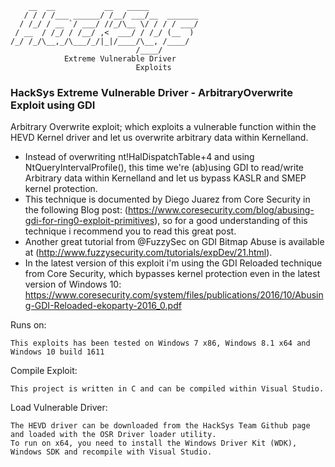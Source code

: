 ```
    __  __           __   _____           
   / / / /___ ______/ /__/ ___/__  _______
  / /_/ / __ `/ ___/ //_/\__ \/ / / / ___/
 / __  / /_/ / /__/ ,<  ___/ / /_/ (__  ) 
/_/ /_/\__,_/\___/_/|_|/____/\__, /____/  
                            /____/        
			Extreme Vulnerable Driver
							Exploits
```

### HackSys Extreme Vulnerable Driver - ArbitraryOverwrite Exploit using GDI

Arbitrary Overwrite exploit; which exploits a vulnerable function within the HEVD Kernel driver and let us overwrite arbitrary data within Kernelland.

* Instead of overwriting nt!HalDispatchTable+4 and using NtQueryIntervalProfile(), this time we're (ab)using GDI to read/write Arbitrary data within Kernelland and let us bypass KASLR and SMEP kernel protection. 
* This technique is documented by Diego Juarez from Core Security in the following Blog post: (https://www.coresecurity.com/blog/abusing-gdi-for-ring0-exploit-primitives), so for a good understanding of this technique i recommend you to read this great post.
* Another great tutorial from @FuzzySec on GDI Bitmap Abuse is available at (http://www.fuzzysecurity.com/tutorials/expDev/21.html).
* In the latest version of this exploit i'm using the GDI Reloaded technique from Core Security, which bypasses kernel protection even in the latest version of Windows 10: https://www.coresecurity.com/system/files/publications/2016/10/Abusing-GDI-Reloaded-ekoparty-2016_0.pdf

  
Runs on:

```
This exploits has been tested on Windows 7 x86, Windows 8.1 x64 and Windows 10 build 1611
``` 

Compile Exploit:

```
This project is written in C and can be compiled within Visual Studio.
```

Load Vulnerable Driver:

```
The HEVD driver can be downloaded from the HackSys Team Github page and loaded with the OSR Driver loader utility.
To run on x64, you need to install the Windows Driver Kit (WDK), Windows SDK and recompile with Visual Studio.
```
